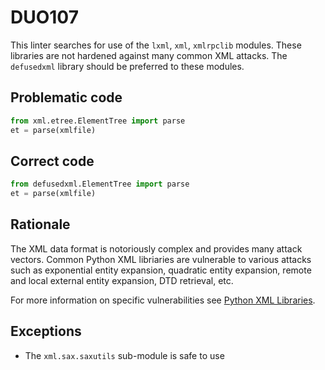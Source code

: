 # DUO107

This linter searches for use of the `lxml`, `xml`, `xmlrpclib` modules. These
libraries are not hardened against many common XML attacks. The `defusedxml`
library should be preferred to these modules.

## Problematic code

```python
from xml.etree.ElementTree import parse
et = parse(xmlfile)
```

## Correct code

```python
from defusedxml.ElementTree import parse
et = parse(xmlfile)
```

## Rationale

The XML data format is notoriously complex and provides many attack vectors.
Common Python XML libriaries are vulnerable to various attacks such as
exponential entity expansion, quadratic entity expansion, remote and local
external entity expansion, DTD retrieval, etc.

For more information on specific vulnerabilities see [Python XML Libraries](https://pypi.org/project/defusedxml/#python-xml-libraries).

## Exceptions

- The `xml.sax.saxutils` sub-module is safe to use
